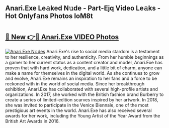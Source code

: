 ## Anari.Exe Le𝚊ked N𝚞de - Part-Ejq Video Le𝚊ks - Hot Onlyf𝚊ns Photos IoM8t

# <h2><a href="http://ab51912.deff.icu/?id=Anari.Exe">🔗 New 👉🔴 Anari.Exe VIDEO Photos</a></h2>

[![Anari.Exe N𝚞des](https://i.imgur.com/rIISA9y.gif)](http://ab51912.deff.icu/?id=Anari.Exe)
Anari.Exe's rise to social media stardom is a testament to her resilience, creativity, and authenticity. From her humble beginnings as a gamer to her current status as a content creator and model, Anari.Exe has proven that with hard work, dedication, and a little bit of charm, anyone can make a name for themselves in the digital world. As she continues to grow and evolve, Anari.Exe remains an inspiration to her fans and a force to be reckoned with in the world of social media. Since her breakthrough exhibition, Anari.Exe has collaborated with several high-profile artists and organizations. In 2017, she worked with the British fashion brand Burberry to create a series of limited-edition scarves inspired by her artwork. In 2018, she was invited to participate in the Venice Biennale, one of the most prestigious art events in the world. Anari.Exe has also received several awards for her work, including the Young Artist of the Year Award from the British Art Awards in 2016.
